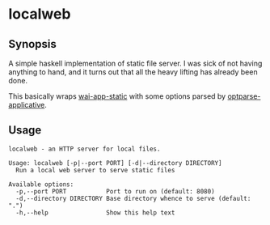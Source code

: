 # localweb

## Synopsis

A simple haskell implementation of static file server. I was sick of not having anything to hand, and it turns out that all the heavy lifting has already been done.

This basically wraps [wai-app-static](https://www.stackage.org/package/wai-app-static) with some options parsed by [optparse-applicative](https://www.stackage.org/package/optparse-applicative).

## Usage

```
localweb - an HTTP server for local files.

Usage: localweb [-p|--port PORT] [-d|--directory DIRECTORY]
  Run a local web server to serve static files

Available options:
  -p,--port PORT           Port to run on (default: 8080)
  -d,--directory DIRECTORY Base directory whence to serve (default: ".")
  -h,--help                Show this help text
```
